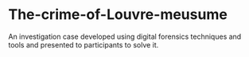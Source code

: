 # The-crime-of-Louvre-meusume
An investigation case developed using digital forensics techniques and tools and presented to participants to solve it.
